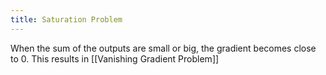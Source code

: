 ```yaml
---
title: Saturation Problem
---
```


When the sum of the outputs are small or big, the gradient becomes close to 0. This results in [[Vanishing Gradient Problem]]